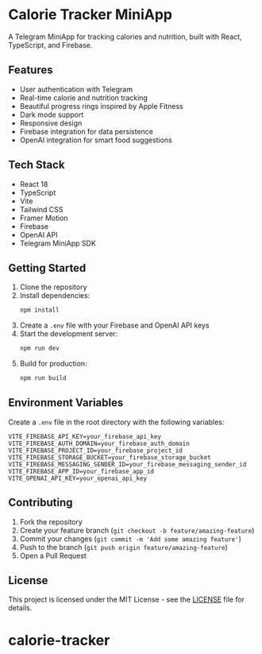 # Calorie Tracker MiniApp

A Telegram MiniApp for tracking calories and nutrition, built with React, TypeScript, and Firebase.

## Features

- User authentication with Telegram
- Real-time calorie and nutrition tracking
- Beautiful progress rings inspired by Apple Fitness
- Dark mode support
- Responsive design
- Firebase integration for data persistence
- OpenAI integration for smart food suggestions

## Tech Stack

- React 18
- TypeScript
- Vite
- Tailwind CSS
- Framer Motion
- Firebase
- OpenAI API
- Telegram MiniApp SDK

## Getting Started

1. Clone the repository
2. Install dependencies:
   ```bash
   npm install
   ```
3. Create a `.env` file with your Firebase and OpenAI API keys
4. Start the development server:
   ```bash
   npm run dev
   ```
5. Build for production:
   ```bash
   npm run build
   ```

## Environment Variables

Create a `.env` file in the root directory with the following variables:

```env
VITE_FIREBASE_API_KEY=your_firebase_api_key
VITE_FIREBASE_AUTH_DOMAIN=your_firebase_auth_domain
VITE_FIREBASE_PROJECT_ID=your_firebase_project_id
VITE_FIREBASE_STORAGE_BUCKET=your_firebase_storage_bucket
VITE_FIREBASE_MESSAGING_SENDER_ID=your_firebase_messaging_sender_id
VITE_FIREBASE_APP_ID=your_firebase_app_id
VITE_OPENAI_API_KEY=your_openai_api_key
```

## Contributing

1. Fork the repository
2. Create your feature branch (`git checkout -b feature/amazing-feature`)
3. Commit your changes (`git commit -m 'Add some amazing feature'`)
4. Push to the branch (`git push origin feature/amazing-feature`)
5. Open a Pull Request

## License

This project is licensed under the MIT License - see the [LICENSE](LICENSE) file for details.
# calorie-tracker
